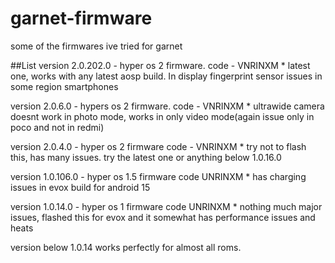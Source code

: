 # garnet-firmware
some of the firmwares ive tried for garnet

##List 
version 2.0.202.0 - hyper os 2 firmware. code - VNRINXM      * latest one, works with any latest aosp build. In display fingerprint sensor issues in some region smartphones 

version 2.0.6.0  - hypers os 2 firmware. code - VNRINXM      * ultrawide camera doesnt work in photo mode, works in only video mode(again issue only in poco and not in redmi)

version 2.0.4.0 - hyper os 2 firmware code - VNRINXM         * try not to flash this, has many issues. try the latest one or anything below 1.0.16.0

version 1.0.106.0 - hyper os 1.5 firmware code UNRINXM       * has charging issues in evox build for android 15

version 1.0.14.0 - hyper os 1 firmware code UNRINXM          * nothing much major issues, flashed this for evox and it somewhat has performance issues and heats

version below 1.0.14 works perfectly for almost all roms.
